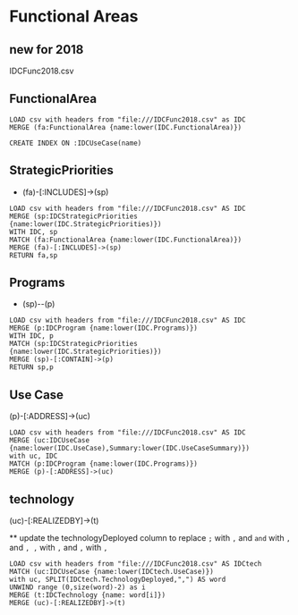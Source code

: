 # Functional Areas

## new for 2018

IDCFunc2018.csv


## FunctionalArea
~~~
LOAD csv with headers from "file:///IDCFunc2018.csv" as IDC
MERGE (fa:FunctionalArea {name:lower(IDC.FunctionalArea)})
~~~

~~~
CREATE INDEX ON :IDCUseCase(name)
~~~


## StrategicPriorities	
- (fa)-[:INCLUDES]->(sp)

~~~
LOAD csv with headers from "file:///IDCFunc2018.csv" AS IDC
MERGE (sp:IDCStrategicPriorities {name:lower(IDC.StrategicPriorities)})
WITH IDC, sp
MATCH (fa:FunctionalArea {name:lower(IDC.FunctionalArea)})
MERGE (fa)-[:INCLUDES]->(sp)
RETURN fa,sp
~~~

## Programs

- (sp)--(p)

~~~
LOAD csv with headers from "file:///IDCFunc2018.csv" AS IDC
MERGE (p:IDCProgram {name:lower(IDC.Programs)})
WITH IDC, p
MATCH (sp:IDCStrategicPriorities {name:lower(IDC.StrategicPriorities)})
MERGE (sp)-[:CONTAIN]->(p)
RETURN sp,p
~~~

## Use Case

(p)-[:ADDRESS]->(uc)


~~~
LOAD csv with headers from "file:///IDCFunc2018.csv" AS IDC
MERGE (uc:IDCUseCase {name:lower(IDC.UseCase),Summary:lower(IDC.UseCaseSummary)})
with uc, IDC
MATCH (p:IDCProgram {name:lower(IDC.Programs)})
MERGE (p)-[:ADDRESS]->(uc)
~~~


##  technology
(uc)-[:REALIZEDBY]->(t)

** update the technologyDeployed column to replace `;` with `,` and `and` with `,` and `, ,` with `,` and ` , ` with `,`

~~~
LOAD csv with headers from "file:///IDCFunc2018.csv" AS IDCtech
MATCH (uc:IDCUseCase {name:lower(IDCtech.UseCase)})
with uc, SPLIT(IDCtech.TechnologyDeployed,",") AS word
UNWIND range (0,size(word)-2) as i 
MERGE (t:IDCTechnology {name: word[i]}) 
MERGE (uc)-[:REALIZEDBY]->(t)
~~~
